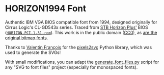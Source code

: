 # HORIZON1994 Font

Authentic IBM VGA BIOS compatible font from 1994, designed originally for Cirrus Logic's CL-GD543x series. Traced from [STB Horizon Plus'](https://dosdays.co.uk/topics/Manufacturers/stb/horizon+.php) BIOS ([`HORIZON-PCI-1.31.rom`](https://drive.usercontent.google.com/download?id=1WG81D1si9OFmcvAahldc1smjFVArijJx)). This work is in the public domain ([CC0](https://creativecommons.org/publicdomain/zero/1.0/)), as [are the original bitmap fonts](https://www.crowdspring.com/blog/font-law-licensing/).

Thanks to [Valentin François](https://github.com/ValentinFrancois) for the [pixels2svg](https://github.com/ValentinFrancois/pixels2svg) Python library, which was used to generate the SVGs!

With small modifications, you can adapt the [generate_font_files.py](./generate_font_files.py) script for any "SVG to font files" project (especially for monospaced fonts).
